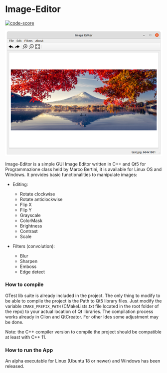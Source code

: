 # Image-Editor

[![code-score](https://img.shields.io/badge/Embold%20rating-4.07/5-success.svg)](#)

![image info](screen_shot.png)

Image-Editor is a simple GUI Image Editor written in C++ and Qt5 for Programmazione class held by Marco Bertini, it is available for Linux OS and Windows. It provides basic functionalities to manipulate images:
 * Editing:
     * Rotate clockwise
     * Rotate anticlockwise
     * Flip X
     * Flip Y
     * Grayscale
     * ColorMask
     * Brightness
     * Contrast
     * Scale

  * Filters (convolution):
     * Blur
     * Sharpen
     * Emboss
     * Edge detect

### How to compile ###
GTest lib suite is already included in the project. The only thing to modify to be able to compile the project is the Path to Qt5 library files. Just modify the variable `CMAKE_PREFIX_PATH` (CMakeLists.txt file located in the root folder of the repo) to your actual location of Qt libraries. The compilation process works already in Clion and QtCreator. For other Ides some adjustment may be done.

Note: the C++ compiler version to compile the project should be compatible at least with C++ 11.

### How to run the App ###
An alpha executable for Linux (Ubuntu 18 or newer) and Windows has been released.
